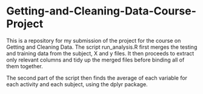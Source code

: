# Getting-and-Cleaning-Data-Course-Project
This is a repository for my submission of the project for the course on Getting and Cleaning Data.
The script run_analysis.R first merges the testing and training data from the subject, X and y files. 
It then proceeds to extract only relevant columns and tidy up the merged files
before binding all of them together. 

The second part of the script then finds the average of each variable for each activity and each subject,
using the dplyr package.
